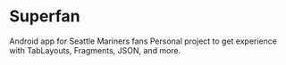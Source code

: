 # Superfan

Android app for Seattle Mariners fans
Personal project to get experience with TabLayouts, Fragments, JSON, and more.
